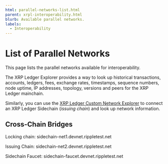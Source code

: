 ```yaml
---
html: parallel-networks-list.html
parent: xrpl-interoperability.html
blurb: Available parallel networks.
labels:
  - Interoperability
---
```

# List of Parallel Networks

This page lists the parallel networks available for interoperability.

The XRP Ledger Explorer provides a way to look up historical transactions, accounts, ledgers, fees, exchange rates, timestamps, sequence numbers, node uptime, IP addresses, topology, versions and peers for the XRP Ledger mainchain. 

Similarly, you can use the [XRP Ledger Custom Network Explorer](https://custom.xrpl.org/) to connect an XRP Ledger Sidechain (_issuing chain_) and look up network information. 


## Cross-Chain Bridges

Locking chain: sidechain-net1.devnet.rippletest.net

Issuing Chain: sidechain-net2.devnet.rippletest.net

Sidechain Faucet: sidechain-faucet.devnet.rippletest.net
